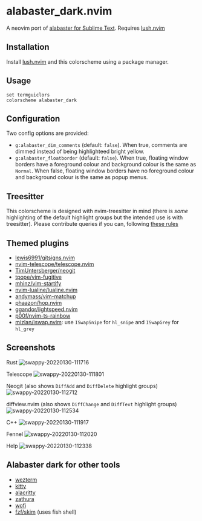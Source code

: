 alabaster_dark.nvim
===

A neovim port of [alabaster for Sublime Text](https://github.com/tonsky/sublime-scheme-alabaster). Requires [lush.nvim](https://github.com/rktjmp/lush.nvim)

## Installation
Install [lush.nvim](https://github.com/rktjmp/lush.nvim) and this colorscheme using a package manager.

## Usage
```vim
set termguiclors
colorscheme alabaster_dark
```
## Configuration
Two config options are provided:
- `g:alabaster_dim_comments` (default: `false`). When true, comments are dimmed instead of being highlighteed bright yellow.
- `g:alabaster_floatborder` (default: `false`).
    When true, floating window borders have a foreground colour and background colour is the same as `Normal`.
    When false, floating window borders have no foreground colour and background colour is the same as popup menus.

## Treesitter
This colorscheme is designed with nvim-treesitter in mind (there is _some_ highlighting of the default highlight groups but the intended use is with treesitter). Please contribute queries if you can, following [these rules](https://github.com/tonsky/sublime-scheme-alabaster#motivation)

## Themed plugins
- [lewis6991/gitsigns.nvim](https://github.com/lewis6991/gitsigns.nvim)
- [nvim-telescope/telescope.nvim](https://github.com/nvim-telescope/telescope.nvim)
- [TimUntersberger/neogit](https://github.com/TimUntersberger/neogit)
- [tpope/vim-fugitive](https://github.com/tpope/vim-fugitive)
- [mhinz/vim-startify](https://github.com/mhinz/vim-startify)
- [nvim-lualine/lualine.nvim](https://github.com/nvim-lualine/lualine.nvim)
- [andymass/vim-matchup](https://github.com/andymass/vim-matchup)
- [phaazon/hop.nvim](https://github.com/phaazon/hop.nvim)
- [ggandor/lightspeed.nvim](https://github.com/ggandor/lightspeed.nvim)
- [p00f/nvim-ts-rainbow](https://github.com/p00f/nvim-ts-rainbow)
- [mizlan/iswap.nvim](https://github.com/mizlan/iswap.nvim): use `ISwapSnipe` for `hl_snipe` and `ISwapGrey` for `hl_grey`

## Screenshots

Rust
![swappy-20220130-111716](https://user-images.githubusercontent.com/36493671/151688511-c5d31f0d-80e7-4bee-a148-0171a608e5f2.png)

Telescope
![swappy-20220130-111801](https://user-images.githubusercontent.com/36493671/151688522-c2d3a5d9-f97f-4eba-9b28-f562eebd2491.png)

Neogit (also shows `DiffAdd` and `DiffDelete` highlight groups)
![swappy-20220130-112712](https://user-images.githubusercontent.com/36493671/151688542-657660cc-5478-4341-9ee1-553977e45408.png)

diffview.nvim (also shows `DiffChange` and `DiffText` highlight groups)
![swappy-20220130-112534](https://user-images.githubusercontent.com/36493671/151688555-cdfd45c6-4e9e-48fe-bb0c-3c5191de9906.png)

C++
![swappy-20220130-111917](https://user-images.githubusercontent.com/36493671/151689029-32c664ac-5514-46cf-9326-70b208849e5c.png)

Fennel
![swappy-20220130-112020](https://user-images.githubusercontent.com/36493671/151689036-56eb672d-f3ec-4784-aa62-582be472310d.png)

Help
![swappy-20220130-112338](https://user-images.githubusercontent.com/36493671/151689040-8eeeabdd-2aaa-418c-a3ab-8a7e09596abc.png)



## Alabaster dark for other tools
- [wezterm](https://gist.github.com/p00f/ed538cf8a811184b23e065c0a5d3fc36)
- [kitty](https://gist.github.com/p00f/ff17b05ff918559852ca7cb9d89432c1)
- [alacritty](https://gist.github.com/p00f/37173508c85e33a4efa7aa394c0b763f)
- [zathura](https://gist.github.com/p00f/aad0abbd3a9cef67562a8ea1aadd2a2e)
- [wofi](https://gist.github.com/p00f/46f41a8c2d85e5edf13fcd38ed130faa)
- [fzf/skim](https://gist.github.com/p00f/9d159123c78cbcf8e716c362cfd4eb2b) (uses fish shell)

